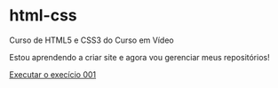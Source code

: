 # html-css
 Curso de HTML5 e CSS3 do Curso em Vídeo 


 Estou aprendendo a criar site e agora vou gerenciar meus repositórios!
 
 <a href="https://kaueafreitas.github.io/html-css/exercicios/ex001/index">Executar o execício 001<a>
